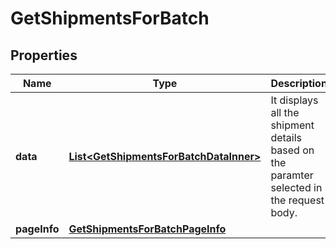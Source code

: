 

# GetShipmentsForBatch


## Properties

| Name | Type | Description | Notes |
|------------ | ------------- | ------------- | -------------|
|**data** | [**List&lt;GetShipmentsForBatchDataInner&gt;**](GetShipmentsForBatchDataInner.md) | It displays all the shipment details based on the paramter selected in the request body. |  [optional] |
|**pageInfo** | [**GetShipmentsForBatchPageInfo**](GetShipmentsForBatchPageInfo.md) |  |  [optional] |



